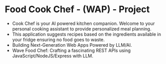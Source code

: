 # Food Cook Chef - (WAP) - Project

- Cook Chef is your AI powered kitchen companion. Welcome to your personal cooking assistant to provide personalized meal planning.
- This application suggests recipes based on the ingredients available in your fridge ensuring no food goes to waste.
- Building Next-Generation Web Apps Powered by LLM/AI.
- Wave Food Chef: Crafting a fascinating REST APIs using JavaScript/NodeJS/Express with LLM.
